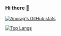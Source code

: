 ### Hi there 👋

<!--
**GayanMSD/gayanmsd** is a ✨ _special_ ✨ repository because its `README.md` (this file) appears on your GitHub profile.

Here are some ideas to get you started:

- 🔭 I’m currently working on ...
- 🌱 I’m currently learning ...
- 👯 I’m looking to collaborate on ...
- 🤔 I’m looking for help with ...
- 💬 Ask me about ...
- 📫 How to reach me: ...
- 😄 Pronouns: ...
- ⚡ Fun fact: ...
-->

[![Anurag's GitHub stats](https://github-readme-stats.vercel.app/api?username=GayanMSD&count_private=true&theme=outrun&show_icons=true)](https://github.com/GayanMSD/github-readme-stats)

[![Top Langs](https://github-readme-stats.vercel.app/api/top-langs/?username=GayanMSD&layout=compact&count_private=true)](https://github.com/GayanMSD/github-readme-stats)
